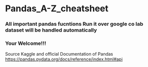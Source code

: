 # Pandas_A-Z_cheatsheet
### All important pandas fucntions Run it over google co lab dataset will be handled automatically 
### Your Welcome!!!
Source Kaggle and official Documentation of Pandas
https://pandas.pydata.org/docs/reference/index.html#api
